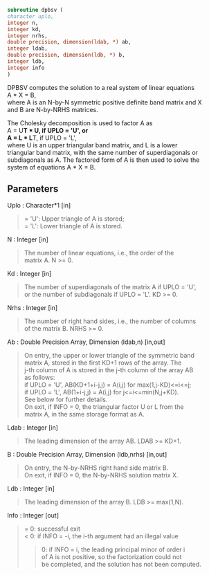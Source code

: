 ```fortran  
subroutine dpbsv (  
character uplo,  
integer n,  
integer kd,  
integer nrhs,  
double precision, dimension(ldab, *) ab,  
integer ldab,  
double precision, dimension(ldb, *) b,  
integer ldb,  
integer info  
)  
```  
  
DPBSV computes the solution to a real system of linear equations  
A * X = B,  
where A is an N-by-N symmetric positive definite band matrix and X  
and B are N-by-NRHS matrices.  
  
The Cholesky decomposition is used to factor A as  
A = U**T * U,  if UPLO = 'U', or  
A = L * L**T,  if UPLO = 'L',  
where U is an upper triangular band matrix, and L is a lower  
triangular band matrix, with the same number of superdiagonals or  
subdiagonals as A.  The factored form of A is then used to solve the  
system of equations A * X = B.  
  
## Parameters  
Uplo : Character*1 [in]  
> = 'U':  Upper triangle of A is stored;  
> = 'L':  Lower triangle of A is stored.  
  
N : Integer [in]  
> The number of linear equations, i.e., the order of the  
> matrix A.  N >= 0.  
  
Kd : Integer [in]  
> The number of superdiagonals of the matrix A if UPLO = 'U',  
> or the number of subdiagonals if UPLO = 'L'.  KD >= 0.  
  
Nrhs : Integer [in]  
> The number of right hand sides, i.e., the number of columns  
> of the matrix B.  NRHS >= 0.  
  
Ab : Double Precision Array, Dimension (ldab,n) [in,out]  
> On entry, the upper or lower triangle of the symmetric band  
> matrix A, stored in the first KD+1 rows of the array.  The  
> j-th column of A is stored in the j-th column of the array AB  
> as follows:  
> if UPLO = 'U', AB(KD+1+i-j,j) = A(i,j) for max(1,j-KD)<=i<=j;  
> if UPLO = 'L', AB(1+i-j,j)    = A(i,j) for j<=i<=min(N,j+KD).  
> See below for further details.  
> On exit, if INFO = 0, the triangular factor U or L from the  
> matrix A, in the same storage format as A.  
  
Ldab : Integer [in]  
> The leading dimension of the array AB.  LDAB >= KD+1.  
  
B : Double Precision Array, Dimension (ldb,nrhs) [in,out]  
> On entry, the N-by-NRHS right hand side matrix B.  
> On exit, if INFO = 0, the N-by-NRHS solution matrix X.  
  
Ldb : Integer [in]  
> The leading dimension of the array B.  LDB >= max(1,N).  
  
Info : Integer [out]  
> = 0:  successful exit  
> < 0:  if INFO = -i, the i-th argument had an illegal value  
> > 0:  if INFO = i, the leading principal minor of order i  
> of A is not positive, so the factorization could not  
> be completed, and the solution has not been computed.  
  
